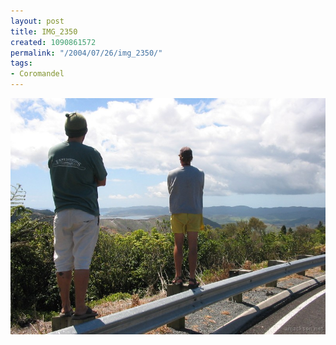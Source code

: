 ```yaml
---
layout: post
title: IMG_2350
created: 1090861572
permalink: "/2004/07/26/img_2350/"
tags:
- Coromandel
---
```


<img src="/image/images/img_2350-787.jpg"/>

